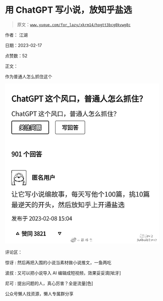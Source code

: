 # 用 ChatGPT 写小说，放知乎盐选

> 原文：[`www.yuque.com/for_lazy/xkrm14/hogtt3bcg0kvwg8c`](https://www.yuque.com/for_lazy/xkrm14/hogtt3bcg0kvwg8c)

作者： 江湖

日期：2023-02-17

点赞数：52

正文：

作为普通人怎么抓住这个

![](img/2112ff0683318f86097cc2ea06a34ed5.png)  

评论区：

惊讶 : 然后再把入围的小说当素材做小说推文，一鱼两吃

波叔 : 又可以把小说导入 AI 编辑成短视频，效果妥妥滴[呲牙]

尼可 : 提出问题的人，真心厉害？全是流量[色]

公众号懒人找资源，懒人专属群分享

